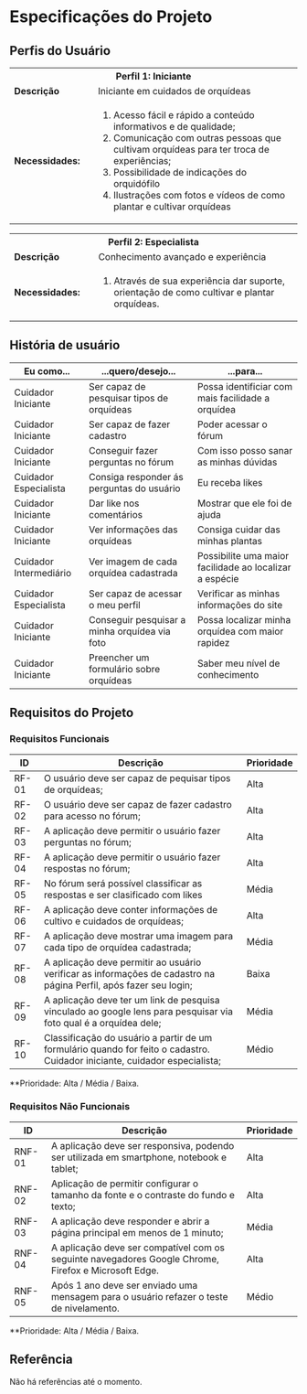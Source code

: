 # Especificações do Projeto

## Perfis do Usuário

<table>
<tbody>
 <tr>
  <th colspan="2">Perfil 1: Iniciante </th>
  </tr>
  <td width="150px"><b>Descrição</b></td>
<td width="600px"> Iniciante em cuidados de orquídeas
<tr>
 <td><b>Necessidades:</b></td>
 <td><ol>
  <li>Acesso fácil e rápido a conteúdo informativos e de qualidade;</li>
  <li>Comunicação com outras pessoas que cultivam orquídeas para ter troca de experiências;</li>
  <li>Possibilidade de indicações do orquidófilo</li>
  <li>Ilustrações com fotos e vídeos de como plantar e cultivar orquídeas</li>
</ol>
</td>
</tr>
</tbody>
</table>
 
<table>
<tbody>
  <tr>
   <th colspan="2">Perfil 2: Especialista </th>
  </tr>
  <td width="150px"><b>Descrição</b></td>
<td width="600px"> Conhecimento avançado e experiência</td>
<tr>
 <td><b>Necessidades:</b></td>
 <td>  <ol>
  <li>Através de sua experiência dar suporte, orientação de como cultivar e plantar orquídeas.</li>
 </ol>
 </td>
 </tr>
</tbody>
</table>

 ## História de usuário

|  Eu como...        |  ...quero/desejo...        |     ...para...               |
|------------------- |----------------------------|------------------------------|
| Cuidador Iniciante        | Ser capaz de pesquisar tipos de orquídeas          | Possa identificiar com mais facilidade a orquídea    |
| Cuidador Iniciante  | Ser capaz de fazer cadastro  | Poder acessar o fórum |
| Cuidador Iniciante  | Conseguir fazer perguntas no fórum  | Com isso posso sanar as minhas dúvidas |
| Cuidador Especialista  | Consiga responder ás perguntas do usuário | Eu receba likes |
| Cuidador Iniciante | Dar like nos comentários | Mostrar que ele foi de ajuda |
| Cuidador Iniciante | Ver informações das orquídeas | Consiga cuidar das minhas plantas|
| Cuidador Intermediário  | Ver imagem de cada orquídea cadastrada  | Possibilite uma maior facilidade ao localizar a espécie |
| Cuidador Especialista | Ser capaz de acessar o meu perfil |  Verificar as minhas informações do site |
| Cuidador Iniciante | Conseguir pesquisar a minha orquídea via foto |  Possa localizar minha orquídea com maior rapidez |
| Cuidador Iniciante | Preencher um formulário sobre orquídeas | Saber meu nível de conhecimento |

## Requisitos do Projeto

### Requisitos Funcionais

| ID    | Descrição                                               | Prioridade |
|-------|---------------------------------------------------------|------------|
| RF-01 | O usuário deve ser capaz de pequisar tipos de orquídeas; | Alta|
| RF-02 | O usuário deve ser capaz de fazer cadastro para acesso no fórum; | Alta |
| RF-03 | A aplicação deve permitir o usuário fazer perguntas no fórum; | Alta |
| RF-04 | A aplicação deve permitir o usuário fazer respostas no fórum; | Alta |
| RF-05 | No fórum será possível classificar as respostas e ser clasificado com likes | Média|
| RF-06 | A aplicação deve conter informações de cultivo e cuidados de orquídeas; | Alta |
| RF-07 | A aplicação deve mostrar uma imagem para cada tipo de orquídea cadastrada; | Média |
| RF-08 | A aplicação deve permitir ao usuário verificar as informações de cadastro na página Perfil, após fazer seu login; | Baixa |
| RF-09 | A aplicação deve ter um link de pesquisa vinculado ao google lens para pesquisar via foto qual é a orquídea dele; | Média |
| RF-10 | Classificação do usuário a partir de um formulário quando for feito o cadastro. Cuidador iniciante, cuidador especialista; | Médio |

 **Prioridade: Alta / Média / Baixa. 
 
### Requisitos Não Funcionais

| ID    | Descrição                                               | Prioridade |
|-------|---------------------------------------------------------|------------|
| RNF-01 | A aplicação deve ser responsiva, podendo ser utilizada em smartphone, notebook e tablet; | Alta |
| RNF-02 | Aplicação de permitir configurar o tamanho da fonte e o contraste do fundo e texto; | Alta |
| RNF-03 | A aplicação deve responder e abrir a página principal em menos de 1 minuto; | Média |
| RNF-04 | A aplicação deve ser compatível com os seguinte navegadores Google Chrome, Firefox e Microsoft Edge. | Alta |
| RNF-05 | Após 1 ano deve ser enviado uma mensagem para o usuário refazer o teste de nivelamento. | Médio |

 **Prioridade: Alta / Média / Baixa.
  
## Referência

Não há referências até o momento.